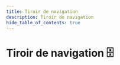 ```yaml
---
title: Tiroir de navigation
description: Tiroir de navigation
hide_table_of_contents: true
---
```


# Tiroir de navigation 🗄️
